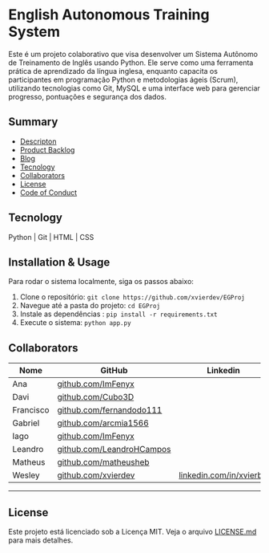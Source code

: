 # English Autonomous Training System

Este é um projeto colaborativo que visa desenvolver um Sistema Autônomo de Treinamento de Inglês usando Python. Ele serve como uma ferramenta prática de aprendizado da língua inglesa, enquanto capacita os participantes em programação Python e metodologias ágeis (Scrum), utilizando tecnologias como Git, MySQL e uma interface web para gerenciar progresso, pontuações e segurança dos dados.

## Summary

* [Descripton](/docs/description.md)
* [Product Backlog](/docs/backlog.md)
* [Blog](https://xvierdev.github.io/EGProj/)
* [Tecnology](#tecnology)
* [Collaborators](#collaborators)
* [License](#license)
* [Code of Conduct](/CODE_OF_CONDUCT.md)

## Tecnology

Python | Git | HTML | CSS

## Installation & Usage

Para rodar o sistema localmente, siga os passos abaixo:

1. Clone o repositório:
    `git clone https://github.com/xvierdev/EGProj`
2. Navegue até a pasta do projeto:
    `cd EGProj`
3. Instale as dependências : `pip install -r requirements.txt`
4. Execute o sistema:
    `python app.py`

## Collaborators

| Nome | GitHub | Linkedin |
| ---- | ---- | ---- |
| Ana | [github.com/ImFenyx](https://github.com/ImFenyx) | |
| Davi |[github.com/Cubo3D](https://github.com/Cubo3D)||
| Francisco |[github.com/fernandodo111](https://github.com/fernandodo111)||
| Gabriel |[github.com/arcmia1566](https://github.com/arcmia1566)||
| Iago |[github.com/ImFenyx](https://github.com/ImFenyx)||
| Leandro |[github.com/LeandroHCampos](https://github.com/LeandroHCampos)||
| Matheus |[github.com/matheusheb](https://github.com/matheusheb)||
| Wesley | [github.com/xvierdev](https://github.com/xvierdev) | [linkedin.com/in/xvierbr/](https://www.linkedin.com/in/xvierbr/) |

---

## License

Este projeto está licenciado sob a Licença MIT. Veja o arquivo [LICENSE.md](LICENSE.md) para mais detalhes.
